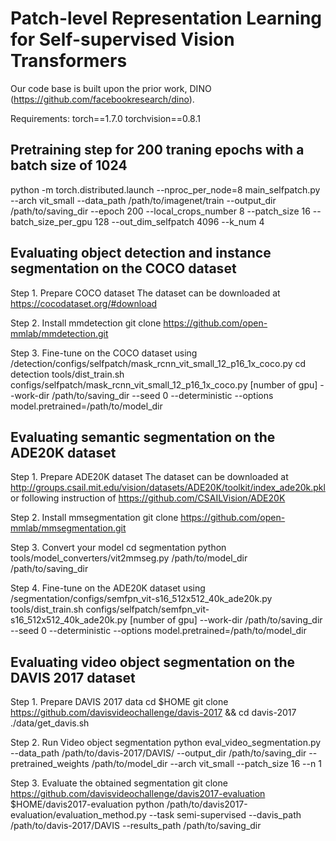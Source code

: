 # Patch-level Representation Learning for Self-supervised Vision Transformers

Our code base is built upon the prior work, DINO (https://github.com/facebookresearch/dino).

Requirements: torch==1.7.0 torchvision==0.8.1

## Pretraining step for 200 traning epochs with a batch size of 1024
python -m torch.distributed.launch --nproc_per_node=8 main_selfpatch.py --arch vit_small --data_path /path/to/imagenet/train --output_dir /path/to/saving_dir --epoch 200 --local_crops_number 8 --patch_size 16 --batch_size_per_gpu 128 --out_dim_selfpatch 4096 --k_num 4

## Evaluating object detection and instance segmentation on the COCO dataset
Step 1. Prepare COCO dataset
The dataset can be downloaded at https://cocodataset.org/#download

Step 2. Install mmdetection
git clone https://github.com/open-mmlab/mmdetection.git

Step 3. Fine-tune on the COCO dataset using /detection/configs/selfpatch/mask_rcnn_vit_small_12_p16_1x_coco.py
cd detection
tools/dist_train.sh configs/selfpatch/mask_rcnn_vit_small_12_p16_1x_coco.py [number of gpu] --work-dir /path/to/saving_dir --seed 0 --deterministic --options model.pretrained=/path/to/model_dir

## Evaluating semantic segmentation on the ADE20K dataset
Step 1. Prepare ADE20K dataset
The dataset can be downloaded at http://groups.csail.mit.edu/vision/datasets/ADE20K/toolkit/index_ade20k.pkl
or following instruction of https://github.com/CSAILVision/ADE20K

Step 2. Install mmsegmentation
git clone https://github.com/open-mmlab/mmsegmentation.git

Step 3. Convert your model
cd segmentation
python tools/model_converters/vit2mmseg.py /path/to/model_dir /path/to/saving_dir

Step 4. Fine-tune on the ADE20K dataset using /segmentation/configs/semfpn_vit-s16_512x512_40k_ade20k.py
tools/dist_train.sh configs/selfpatch/semfpn_vit-s16_512x512_40k_ade20k.py [number of gpu] --work-dir /path/to/saving_dir --seed 0 --deterministic --options model.pretrained=/path/to/model_dir

## Evaluating video object segmentation on the DAVIS 2017 dataset
Step 1. Prepare DAVIS 2017 data
cd $HOME
git clone https://github.com/davisvideochallenge/davis-2017 && cd davis-2017
./data/get_davis.sh

Step 2. Run Video object segmentation
python eval_video_segmentation.py --data_path /path/to/davis-2017/DAVIS/ --output_dir /path/to/saving_dir --pretrained_weights /path/to/model_dir --arch vit_small --patch_size 16 --n 1

Step 3. Evaluate the obtained segmentation
git clone https://github.com/davisvideochallenge/davis2017-evaluation $HOME/davis2017-evaluation
python /path/to/davis2017-evaluation/evaluation_method.py --task semi-supervised --davis_path /path/to/davis-2017/DAVIS --results_path /path/to/saving_dir